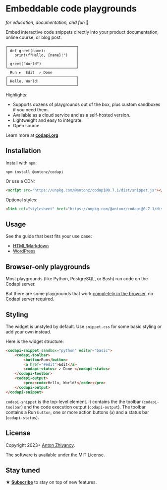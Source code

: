 # Embeddable code playgrounds

_for education, documentation, and fun_ 🎉

Embed interactive code snippets directly into your product documentation, online course, or blog post.

```
┌───────────────────────────────┐
│ def greet(name):              │
│   print(f"Hello, {name}!")    │
│                               │
│ greet("World")                │
└───────────────────────────────┘
  Run ►  Edit  ✓ Done
┌───────────────────────────────┐
│ Hello, World!                 │
└───────────────────────────────┘
```

Highlights:

-   Supports dozens of playgrounds out of the box, plus custom sandboxes if you need them.
-   Available as a cloud service and as a self-hosted version.
-   Lightweight and easy to integrate.
-   Open source.

Learn more at [**codapi.org**](https://codapi.org/)

## Installation

Install with `npm`:

```
npm install @antonz/codapi
```

Or use a CDN:

```html
<script src="https://unpkg.com/@antonz/codapi@0.7.1/dist/snippet.js"></script>
```

Optional styles:

```html
<link rel="stylesheet" href="https://unpkg.com/@antonz/codapi@0.7.1/dist/snippet.css"/>
```

## Usage

See the guide that best fits your use case:

-   [HTML/Markdown](docs/html.md)
-   [WordPress](docs/html.md)

## Browser-only playgrounds

Most playgrounds (like Python, PostgreSQL, or Bash) run code on the Codapi server.

But there are some playgrounds that work [completely in the browser](docs/browser-only.md), no Codapi server required.

## Styling

The widget is unstyled by default. Use `snippet.css` for some basic styling or add your own instead.

Here is the widget structure:

```html
<codapi-snippet sandbox="python" editor="basic">
    <codapi-toolbar>
        <button>Run</button>
        <a href="#edit">Edit</a>
        <codapi-status> ✓ Done </codapi-status>
    </codapi-toolbar>
    <codapi-output>
        <pre><code>Hello, World!</code></pre>
    </codapi-output>
</codapi-snippet>
```

`codapi-snippet` is the top-level element. It contains the the toolbar (`codapi-toolbar`) and the code execution output (`codapi-output`). The toolbar contains a Run `button`, one or more action buttons (`a`) and a status bar (`codapi-status`).

## License

Copyright 2023+ [Anton Zhiyanov](https://antonz.org/).

The software is available under the MIT License.

## Stay tuned

★ [**Subscribe**](https://antonz.org/subscribe/) to stay on top of new features.
